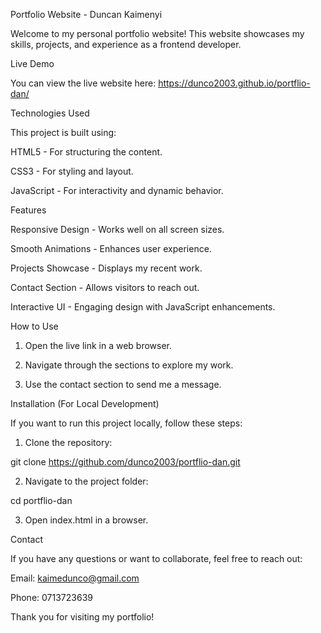 Portfolio Website - Duncan Kaimenyi

Welcome to my personal portfolio website! This website showcases my skills, projects, and experience as a frontend developer.

Live Demo

You can view the live website here: https://dunco2003.github.io/portflio-dan/

Technologies Used

This project is built using:

HTML5 - For structuring the content.

CSS3 - For styling and layout.

JavaScript - For interactivity and dynamic behavior.


Features

Responsive Design - Works well on all screen sizes.

Smooth Animations - Enhances user experience.

Projects Showcase - Displays my recent work.

Contact Section - Allows visitors to reach out.

Interactive UI - Engaging design with JavaScript enhancements.


How to Use

1. Open the live link in a web browser.


2. Navigate through the sections to explore my work.


3. Use the contact section to send me a message.



Installation (For Local Development)

If you want to run this project locally, follow these steps:

1. Clone the repository:

git clone https://github.com/dunco2003/portflio-dan.git


2. Navigate to the project folder:

cd portflio-dan


3. Open index.html in a browser.



Contact

If you have any questions or want to collaborate, feel free to reach out:

Email: kaimedunco@gmail.com

Phone: 0713723639


Thank you for visiting my portfolio!

